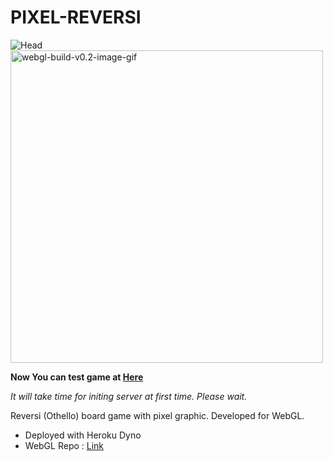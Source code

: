 # PIXEL-REVERSI
![Head](https://user-images.githubusercontent.com/25034289/106898543-ab50e600-6737-11eb-9ab2-60de1cb1a397.png)
<img src="https://user-images.githubusercontent.com/25034289/104323883-0f61ff00-552a-11eb-94fe-715609c8b868.gif" alt="webgl-build-v0.2-image-gif" width="500"/>

**Now You can test game at [Here](http://pixel-reversi.herokuapp.com/)**

*It will take time for initing server at first time. Please wait.*

Reversi (Othello) board game with pixel graphic. Developed for WebGL.

- Deployed with Heroku Dyno
- WebGL Repo : [Link](https://github.com/lutca1320/Reversi-WebGL)
